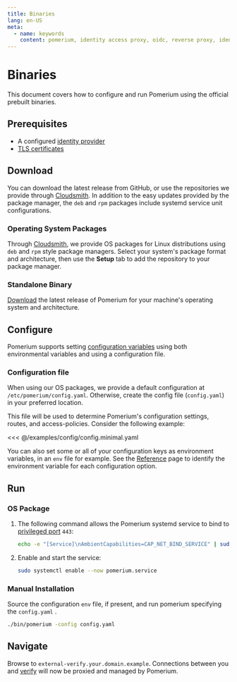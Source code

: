 ```yaml
---
title: Binaries
lang: en-US
meta:
  - name: keywords
    content: pomerium, identity access proxy, oidc, reverse proxy, identity aware proxy
---
```


# Binaries

This document covers how to configure and run Pomerium using the official prebuilt binaries.

## Prerequisites

- A configured [identity provider]
- [TLS certificates]

## Download

You can download the latest release from GitHub, or use the repositories we provide through [Cloudsmith]. In addition to the easy updates provided by the package manager, the `deb` and `rpm` packages include systemd service unit configurations.

### Operating System Packages

Through [Cloudsmith][cloudsmith-repo], we provide OS packages for Linux distributions using `deb` and `rpm` style package managers. Select your system's package format and architecture, then use the **Setup** tab to add the repository to your package manager.

### Standalone Binary

[Download] the latest release of Pomerium for your machine's operating system and architecture.

## Configure

Pomerium supports setting [configuration variables] using both environmental variables and using a configuration file.

### Configuration file

When using our OS packages, we provide a default configuration at `/etc/pomerium/config.yaml`. Otherwise, create the config file (`config.yaml`) in your preferred location.

This file will be used to determine Pomerium's configuration settings, routes, and access-policies. Consider the following example:

<<< @/examples/config/config.minimal.yaml

You can also set some or all of your configuration keys as environment variables, in an `env` file for example. See the [Reference] page to identify the environment variable for each configuration option.

## Run

### OS Package

1. The following command allows the Pomerium systemd service to bind to [privileged port] `443`:

   ```bash
   echo -e "[Service]\nAmbientCapabilities=CAP_NET_BIND_SERVICE" | sudo SYSTEMD_EDITOR=tee systemctl edit pomerium
   ```

1. Enable and start the service:

   ```bash
   sudo systemctl enable --now pomerium.service
   ```

### Manual Installation

Source the configuration `env` file, if present, and run pomerium specifying the `config.yaml` .

```bash
./bin/pomerium -config config.yaml
```

## Navigate

Browse to `external-verify.your.domain.example`. Connections between you and [verify] will now be proxied and managed by Pomerium.

[configuration variables]: /reference/readme.md
[download]: https://github.com/pomerium/pomerium/releases
[verify]: https://verify.pomerium.com/
[identity provider]: identity-providers/readme.md
[tls certificates]: topics/certificates.md
[Cloudsmith]: https://cloudsmith.io
[cloudsmith-repo]: https://cloudsmith.io/~pomerium/repos/pomerium/groups/
[Reference]: /reference/readme.md
[privileged port]: https://www.w3.org/Daemon/User/Installation/PrivilegedPorts.html